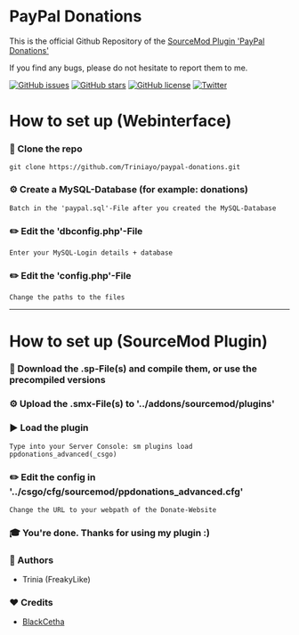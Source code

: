 # PayPal Donations
This is the official Github Repository of the [SourceMod Plugin 'PayPal Donations'](https://forums.alliedmods.net/showthread.php?t=302214)

If you find any bugs, please do not hesitate to report them to me.

[![GitHub issues](https://img.shields.io/github/issues/Triniayo/paypal-donations.svg)](https://github.com/Triniayo/paypal-donations/issues)
[![GitHub stars](https://img.shields.io/github/stars/Triniayo/paypal-donations.svg)](https://github.com/Triniayo/paypal-donations/stargazers)
[![GitHub license](https://img.shields.io/github/license/triniayo/paypal-donations.svg)](https://github.com/Triniayo/paypal-donations/blob/master/License.txt)
[![Twitter](https://img.shields.io/twitter/url/https/github.com/Triniayo/paypal-donations.svg?style=social)](https://twitter.com/intent/tweet?text=Wow:&url=https%3A%2F%2Fgithub.com%2FTriniayo%2Fpaypal-donations)

# How to set up (Webinterface)
### 💾 Clone the repo
```
git clone https://github.com/Triniayo/paypal-donations.git
```

### ⚙️ Create a MySQL-Database (for example: donations)
```Batch in the 'paypal.sql'-File after you created the MySQL-Database```


### ✏️ Edit the 'dbconfig.php'-File
```Enter your MySQL-Login details + database```

### ✏️ Edit the 'config.php'-File
```Change the paths to the files```

-----

# How to set up (SourceMod Plugin)
### 💾 Download the .sp-File(s) and compile them, or use the precompiled versions

### ⚙️ Upload the .smx-File(s) to '../addons/sourcemod/plugins'

### ▶️ Load the plugin
```Type into your Server Console: sm plugins load ppdonations_advanced(_csgo)```

### ✏️ Edit the config in '../csgo/cfg/sourcemod/ppdonations_advanced.cfg'
```Change the URL to your webpath of the Donate-Website```

### 🎓 You're done. Thanks for using my plugin :)

### 🤖 Authors
- Trinia (FreakyLike)

###     ❤️   Credits
- [BlackCetha](https://github.com/SmItH197/SteamAuthentication)

